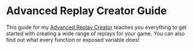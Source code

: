Advanced Replay Creator Guide
==============================

This guide for my [Advanced Replay Creator](https://www.unrealengine.com/marketplace) teaches you everything to get started with creating a wide range of replays for your game. You can also find out what every function or exposed variable does!